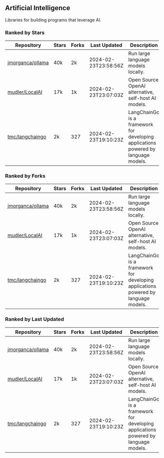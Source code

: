 ## Artificial Intelligence

Libraries for building programs that leverage AI.

### Ranked by Stars

| Repository | Stars | Forks | Last Updated | Description | 
|------------|-------|-------|--------------|-------------|
| [jmorganca/ollama](https://github.com/jmorganca/ollama) | 40k | 2k | 2024-02-23T23:58:56Z |  Run large language models locally. |
| [mudler/LocalAI](https://github.com/mudler/LocalAI) | 17k | 1k | 2024-02-23T23:07:03Z |  Open Source OpenAI alternative, self-host AI models. |
| [tmc/langchaingo](https://github.com/tmc/langchaingo) | 2k | 327 | 2024-02-23T19:10:23Z |  LangChainGo is a framework for developing applications powered by language models. |

### Ranked by Forks

| Repository | Stars | Forks | Last Updated | Description | 
|------------|-------|-------|--------------|-------------|
| [jmorganca/ollama](https://github.com/jmorganca/ollama) | 40k | 2k | 2024-02-23T23:58:56Z |  Run large language models locally. |
| [mudler/LocalAI](https://github.com/mudler/LocalAI) | 17k | 1k | 2024-02-23T23:07:03Z |  Open Source OpenAI alternative, self-host AI models. |
| [tmc/langchaingo](https://github.com/tmc/langchaingo) | 2k | 327 | 2024-02-23T19:10:23Z |  LangChainGo is a framework for developing applications powered by language models. |

### Ranked by Last Updated

| Repository | Stars | Forks | Last Updated | Description | 
|------------|-------|-------|--------------|-------------|
| [jmorganca/ollama](https://github.com/jmorganca/ollama) | 40k | 2k | 2024-02-23T23:58:56Z |  Run large language models locally. |
| [mudler/LocalAI](https://github.com/mudler/LocalAI) | 17k | 1k | 2024-02-23T23:07:03Z |  Open Source OpenAI alternative, self-host AI models. |
| [tmc/langchaingo](https://github.com/tmc/langchaingo) | 2k | 327 | 2024-02-23T19:10:23Z |  LangChainGo is a framework for developing applications powered by language models. |

